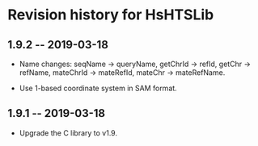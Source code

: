 # Revision history for HsHTSLib

## 1.9.2  -- 2019-03-18

* Name changes: seqName -> queryName, getChrId -> refId, getChr -> refName,
mateChrId -> mateRefId, mateChr -> mateRefName.

* Use 1-based coordinate system in SAM format.

## 1.9.1  -- 2019-03-18

* Upgrade the C library to v1.9.
